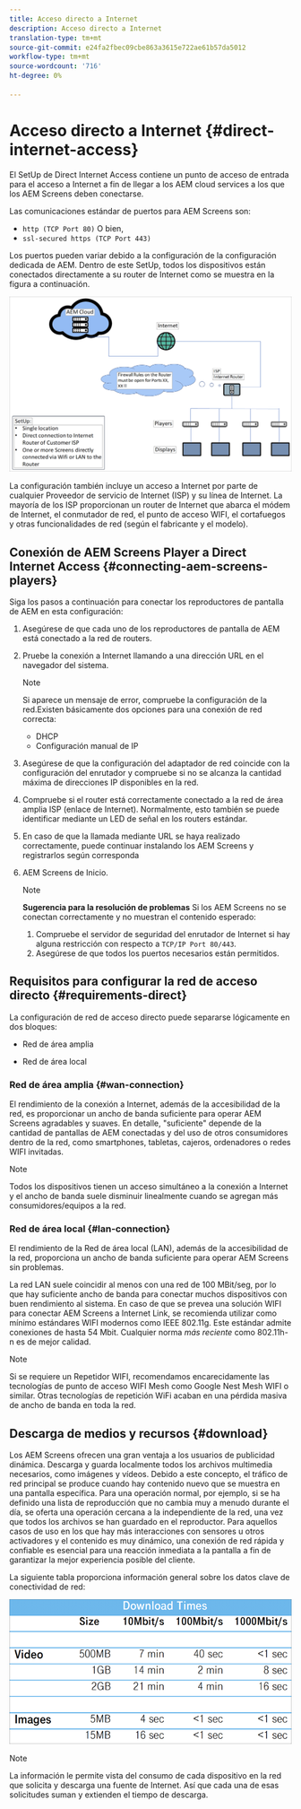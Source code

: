 ```yaml
---
title: Acceso directo a Internet
description: Acceso directo a Internet
translation-type: tm+mt
source-git-commit: e24fa2fbec09cbe863a3615e722ae61b57da5012
workflow-type: tm+mt
source-wordcount: '716'
ht-degree: 0%

---
```



# Acceso directo a Internet {#direct-internet-access}

El SetUp de Direct Internet Access contiene un punto de acceso de entrada para el acceso a Internet a fin de llegar a los AEM cloud services a los que los AEM Screens deben conectarse.

Las comunicaciones estándar de puertos para AEM Screens son:
* `http (TCP Port 80)`
O bien,
* `ssl-secured https (TCP Port 443)`

Los puertos pueden variar debido a la configuración de la configuración dedicada de AEM. Dentro de este SetUp, todos los dispositivos están conectados directamente a su router de Internet como se muestra en la figura a continuación.

![](/help/assets/direct-access-2.png)

La configuración también incluye un acceso a Internet por parte de cualquier Proveedor de servicio de Internet (ISP) y su línea de Internet. La mayoría de los ISP proporcionan un router de Internet que abarca el módem de Internet, el conmutador de red, el punto de acceso WIFI, el cortafuegos y otras funcionalidades de red (según el fabricante y el modelo).

## Conexión de AEM Screens Player a Direct Internet Access {#connecting-aem-screens-players}

Siga los pasos a continuación para conectar los reproductores de pantalla de AEM en esta configuración:

1. Asegúrese de que cada uno de los reproductores de pantalla de AEM está conectado a la red de routers.
1. Pruebe la conexión a Internet llamando a una dirección URL en el navegador del sistema.

   >[!NOTE]
   >Si aparece un mensaje de error, compruebe la configuración de la red.Existen básicamente dos opciones para una conexión de red correcta:
   >* DHCP
   >* Configuración manual de IP


1. Asegúrese de que la configuración del adaptador de red coincide con la configuración del enrutador y compruebe si no se alcanza la cantidad máxima de direcciones IP disponibles en la red.

1. Compruebe si el router está correctamente conectado a la red de área amplia ISP (enlace de Internet). Normalmente, esto también se puede identificar mediante un LED de señal en los routers estándar.
1. En caso de que la llamada mediante URL se haya realizado correctamente, puede continuar instalando los AEM Screens y registrarlos según corresponda
1. AEM Screens de Inicio.

   >[!NOTE]
   >**Sugerencia para la resolución de problemas**
   >Si los AEM Screens no se conectan correctamente y no muestran el contenido esperado:
   >
   >1. Compruebe el servidor de seguridad del enrutador de Internet si hay alguna restricción con respecto a `TCP/IP Port 80/443`.
   >1. Asegúrese de que todos los puertos necesarios están permitidos.


## Requisitos para configurar la red de acceso directo {#requirements-direct}

La configuración de red de acceso directo puede separarse lógicamente en dos bloques:

* Red de área amplia

* Red de área local

### Red de área amplia {#wan-connection}

El rendimiento de la conexión a Internet, además de la accesibilidad de la red, es proporcionar un ancho de banda suficiente para operar AEM Screens agradables y suaves. En detalle, &quot;suficiente&quot; depende de la cantidad de pantallas de AEM conectadas y del uso de otros consumidores dentro de la red, como smartphones, tabletas, cajeros, ordenadores o redes WIFI invitadas.

>[!NOTE]
>Todos los dispositivos tienen un acceso simultáneo a la conexión a Internet y el ancho de banda suele disminuir linealmente cuando se agregan más consumidores/equipos a la red.

### Red de área local {#lan-connection}

El rendimiento de la Red de área local (LAN), además de la accesibilidad de la red, proporciona un ancho de banda suficiente para operar AEM Screens sin problemas.

La red LAN suele coincidir al menos con una red de 100 MBit/seg, por lo que hay suficiente ancho de banda para conectar muchos dispositivos con buen rendimiento al sistema.
En caso de que se prevea una solución WIFI para conectar AEM Screens a Internet Link, se recomienda utilizar como mínimo estándares WIFI modernos como IEEE 802.11g. Este estándar admite conexiones de hasta 54 Mbit. Cualquier norma *más reciente* como 802.11h-n es de mejor calidad.

>[!NOTE]
>Si se requiere un Repetidor WIFI, recomendamos encarecidamente las tecnologías de punto de acceso WIFI Mesh como Google Nest Mesh WIFI o similar. Otras tecnologías de repetición WiFi acaban en una pérdida masiva de ancho de banda en toda la red.

## Descarga de medios y recursos {#download}

Los AEM Screens ofrecen una gran ventaja a los usuarios de publicidad dinámica. Descarga y guarda localmente todos los archivos multimedia necesarios, como imágenes y vídeos. Debido a este concepto, el tráfico de red principal se produce cuando hay contenido nuevo que se muestra en una pantalla específica.
Para una operación normal, por ejemplo, si se ha definido una lista de reproducción que no cambia muy a menudo durante el día, se oferta una operación cercana a la independiente de la red, una vez que todos los archivos se han guardado en el reproductor.
Para aquellos casos de uso en los que hay más interacciones con sensores u otros activadores y el contenido es muy dinámico, una conexión de red rápida y confiable es esencial para una reacción inmediata a la pantalla a fin de garantizar la mejor experiencia posible del cliente.

La siguiente tabla proporciona información general sobre los datos clave de conectividad de red:

![](/help/assets/download-times-direct.png)

>[!NOTE]
>La información le permite vista del consumo de cada dispositivo en la red que solicita y descarga una fuente de Internet. Así que cada una de esas solicitudes suman y extienden el tiempo de descarga.